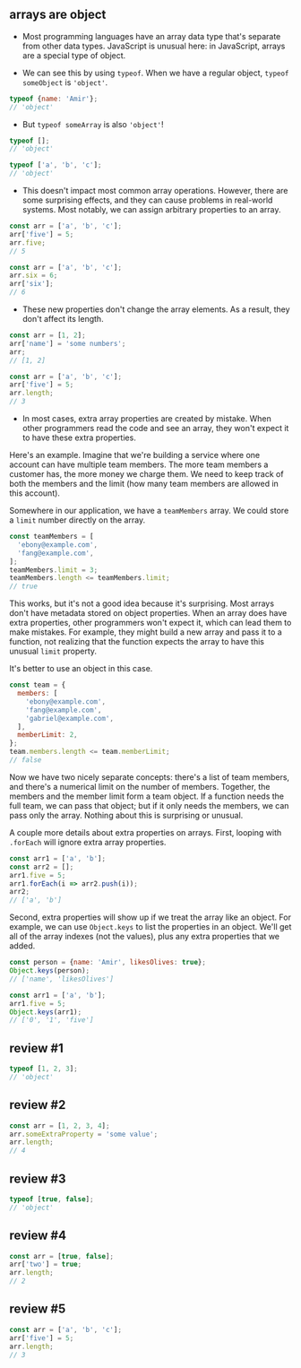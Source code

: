 ## arrays are object

- Most programming languages have an array data type that's separate from other data types. JavaScript is unusual here: in JavaScript, arrays are a special type of object.

- We can see this by using `typeof`. When we have a regular object, `typeof someObject` is `'object'`.

```js
typeof {name: 'Amir'};
// 'object'
```

- But `typeof someArray` is also `'object'`!

```js
typeof [];
// 'object'
```

```js
typeof ['a', 'b', 'c'];
// 'object'
```

- This doesn't impact most common array operations. However, there are some surprising effects, and they can cause problems in real-world systems. Most notably, we can assign arbitrary properties to an array.

```js
const arr = ['a', 'b', 'c'];
arr['five'] = 5;
arr.five;
// 5
```

```js
const arr = ['a', 'b', 'c'];
arr.six = 6;
arr['six'];
// 6
```

- These new properties don't change the array elements. As a result, they don't affect its length.

```js
const arr = [1, 2];
arr['name'] = 'some numbers';
arr;
// [1, 2]
```

```js
const arr = ['a', 'b', 'c'];
arr['five'] = 5;
arr.length;
// 3
```

- In most cases, extra array properties are created by mistake. When other programmers read the code and see an array, they won't expect it to have these extra properties.

Here's an example. Imagine that we're building a service where one account can have multiple team members. The more team members a customer has, the more money we charge them. We need to keep track of both the members and the limit (how many team members are allowed in this account).

Somewhere in our application, we have a `teamMembers` array. We could store a `limit` number directly on the array.

```js
const teamMembers = [
  'ebony@example.com',
  'fang@example.com',
];
teamMembers.limit = 3;
teamMembers.length <= teamMembers.limit;
// true
```

This works, but it's not a good idea because it's surprising. Most arrays don't have metadata stored on object properties. When an array does have extra properties, other programmers won't expect it, which can lead them to make mistakes. For example, they might build a new array and pass it to a function, not realizing that the function expects the array to have this unusual `limit` property.

It's better to use an object in this case.

```js
const team = {
  members: [
    'ebony@example.com',
    'fang@example.com',
    'gabriel@example.com',
  ],
  memberLimit: 2,
};
team.members.length <= team.memberLimit;
// false
```

Now we have two nicely separate concepts: there's a list of team members, and there's a numerical limit on the number of members. Together, the members and the member limit form a team object. If a function needs the full team, we can pass that object; but if it only needs the members, we can pass only the array. Nothing about this is surprising or unusual.

A couple more details about extra properties on arrays. First, looping with `.forEach` will ignore extra array properties.

```js
const arr1 = ['a', 'b'];
const arr2 = [];
arr1.five = 5;
arr1.forEach(i => arr2.push(i));
arr2;
// ['a', 'b']
```

Second, extra properties will show up if we treat the array like an object. For example, we can use `Object.keys` to list the properties in an object. We'll get all of the array indexes (not the values), plus any extra properties that we added.

```js
const person = {name: 'Amir', likesOlives: true};
Object.keys(person);
// ['name', 'likesOlives']
```

```js
const arr1 = ['a', 'b'];
arr1.five = 5;
Object.keys(arr1);
// ['0', '1', 'five']
```

## review #1

```js
typeof [1, 2, 3];
// 'object'
```

## review #2

```js
const arr = [1, 2, 3, 4];
arr.someExtraProperty = 'some value';
arr.length;
// 4
```

## review #3

```js
typeof [true, false];
// 'object'
```

## review #4

```js
const arr = [true, false];
arr['two'] = true;
arr.length;
// 2
```

## review #5

```js
const arr = ['a', 'b', 'c'];
arr['five'] = 5;
arr.length;
// 3
```
